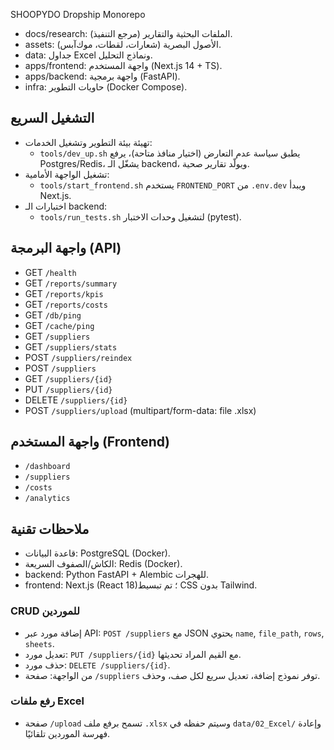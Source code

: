 SHOOPYDO Dropship Monorepo

- docs/research: الملفات البحثية والتقارير (مرجع التنفيذ).
- assets: الأصول البصرية (شعارات، لقطات، موك‌آبس).
- data: جداول Excel ونماذج التحليل.
- apps/frontend: واجهة المستخدم (Next.js 14 + TS).
- apps/backend: واجهة برمجية (FastAPI).
- infra: حاويات التطوير (Docker Compose).

## التشغيل السريع

- تهيئة بيئة التطوير وتشغيل الخدمات:
  - `tools/dev_up.sh` يطبق سياسة عدم التعارض (اختيار منافذ متاحة)، يرفع Postgres/Redis، يشغّل الـ backend، ويولّد تقارير صحية.
- تشغيل الواجهة الأمامية:
  - `tools/start_frontend.sh` يستخدم `FRONTEND_PORT` من `.env.dev` ويبدأ Next.js.
- اختبارات الـ backend:
  - `tools/run_tests.sh` لتشغيل وحدات الاختبار (pytest).

## واجهة البرمجة (API)
- GET `/health`
- GET `/reports/summary`
- GET `/reports/kpis`
- GET `/reports/costs`
- GET `/db/ping`
- GET `/cache/ping`
- GET `/suppliers`
- GET `/suppliers/stats`
- POST `/suppliers/reindex`
- POST `/suppliers`
- GET `/suppliers/{id}`
- PUT `/suppliers/{id}`
- DELETE `/suppliers/{id}`
- POST `/suppliers/upload` (multipart/form-data: file .xlsx)

## واجهة المستخدم (Frontend)
- `/dashboard`
- `/suppliers`
- `/costs`
- `/analytics`

## ملاحظات تقنية
- قاعدة البيانات: PostgreSQL (Docker).
- الكاش/الصفوف السريعة: Redis (Docker).
- backend: Python FastAPI + Alembic للهجرات.
- frontend: Next.js (React 18)؛ تم تبسيط CSS بدون Tailwind.
 
### CRUD للموردين
- إضافة مورد عبر API: `POST /suppliers` مع JSON يحتوي `name`, `file_path`, `rows`, `sheets`.
- تعديل مورد: `PUT /suppliers/{id}` مع القيم المراد تحديثها.
- حذف مورد: `DELETE /suppliers/{id}`.
- من الواجهة: صفحة `/suppliers` توفر نموذج إضافة، تعديل سريع لكل صف، وحذف.

### رفع ملفات Excel
- صفحة `/upload` تسمح برفع ملف `.xlsx` وسيتم حفظه في `data/02_Excel/` وإعادة فهرسة الموردين تلقائيًا.
